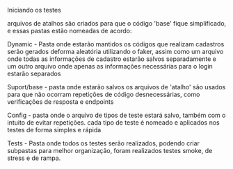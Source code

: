 Iniciando os testes

arquivos de atalhos são criados para que o código 'base' fique simplificado, e essas pastas estão nomeadas de acordo:

Dynamic - Pasta onde estarão mantidos os códigos que realizam cadastros serão gerados deforma aleatória utilizando o faker, assim como um arquivo onde todas as informações de cadastro estarão salvos separadamente e um outro arquivo onde apenas as informações necessárias para o login estarão separados


Suport/base - pasta onde estarão salvos os arquivos de 'atalho' são usados para que não ocorram repetições de código desnecessárias, como verificações de resposta e endpoints


Config - pasta onde o arquivo de tipos de teste estará salvo, também com o intuito de evitar repetições. cada tipo de teste é nomeado e aplicados nos testes de forma simples e rápida

Tests - Pasta onde todos os testes serão realizados, podendo criar subpastas para melhor organização, foram realizados testes smoke, de stress e de rampa.